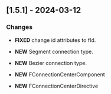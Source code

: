 ## [1.5.1] - 2024-03-12
### Changes

- **FIXED** change id attributes to fId.

- **NEW** Segment connection type.

- **NEW** Bezier connection type.

- **NEW** FConnectionCenterComponent

- **NEW** FConnectionCenterDirective
